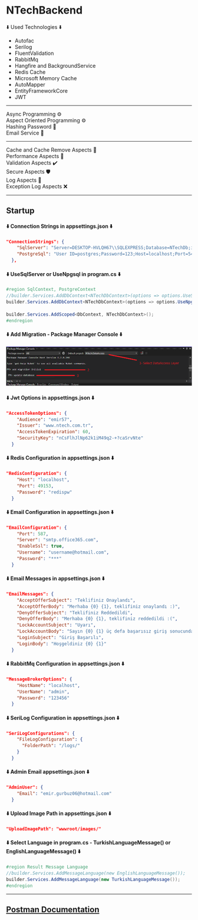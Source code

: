 # NTechBackend

⬇️ Used Technologies ⬇️
<ul>
  <li>Autofac</li>
  <li>Serilog</li>
  <li>FluentValidation</li>
  <li>RabbitMq</li>
  <li>Hangfire and BackgroundService</li>
  <li>Redis Cache</li>
  <li>Microsoft Memory Cache</li>
  <li>AutoMapper</li>
  <li>EntityFrameworkCore</li>
  <li>JWT</li>
</ul>
<hr>
Async Programming ⚙️<br>
Aspect Oriented Programming ⚙️ <br>
Hashing Password 🔑 <br>
Email Service 📧 <br>
<hr>
Cache and Cache Remove Aspects 🧰 <br>
Performance Aspects 🚀 <br>
Validation Aspects ✔️ <br>
Secure Aspects 🛡️ <br>
Log Aspects 📓 <br>
Exception Log Aspects ❌ <br>

<hr>
<h2>Startup</h3>
<h4>⬇️ Connection Strings in appsettings.json ⬇️</h4>

```json
"ConnectionStrings": {
    "SqlServer": "Server=DESKTOP-HVLQH67\\SQLEXPRESS;Database=NTechDb;integrated security=true",
    "PostgreSql": "User ID=postgres;Password=123;Host=localhost;Port=5432;Database=NTechDb;"
  },
```
<h4>⬇️ UseSqlServer or UseNpgsql in program.cs ⬇️</h4>

```c#
#region SqlContext, PostgreContext
//builder.Services.AddDbContext<NTechDbContext>(options => options.UseSqlServer(builder.Configuration.GetConnectionString("SqlServer")));
builder.Services.AddDbContext<NTechDbContext>(options => options.UseNpgsql(builder.Configuration.GetConnectionString("PostgreSql")));

builder.Services.AddScoped<DbContext, NTechDbContext>();
#endregion
```
<h4>⬇️ Add Migration - Package Manager Console ⬇️</h4>
<img src="screenshots/migration.png"/>

<h4>⬇️ Jwt Options in appsettings.json ⬇️</h4>

```json
"AccessTokenOptions": {
    "Audience": "emir57",
    "Issuer": "www.ntech.com.tr",
    "AccessTokenExpiration": 60,
    "SecurityKey": "nCsFlhJlNp62k1iM49q2-+?caSrvNte"
  }
```
<h4>⬇️ Redis Configuration in appsettings.json ⬇️</h4>

```json
"RedisConfiguration": {
    "Host": "localhost",
    "Port": 49153,
    "Password": "redispw"
  }
```
<h4>⬇️ Email Configuration in appsettings.json ⬇️</h4>

```json
"EmailConfiguration": {
    "Port": 587,
    "Server": "smtp.office365.com",
    "EnableSsl": true,
    "Username": "username@hotmail.com",
    "Password": "***"
  }
```
<h4>⬇️ Email Messages in appsettings.json ⬇️</h4>

```json
"EmailMessages": {
    "AcceptOfferSubject": "Teklifiniz Onaylandı",
    "AcceptOfferBody": "Merhaba {0} {1}, teklifiniz onaylandı :)",
    "DenyOfferSubject": "Teklifiniz Reddedildi",
    "DenyOfferBody": "Merhaba {0} {1}, teklifiniz reddedildi :(",
    "LockAccountSubject": "Uyarı",
    "LockAccountBody": "Sayın {0} {1} üç defa başarısız giriş sonucunda hesabınız kilitlenmiştir. 3 dakika sonra tekrar deneyiniz.",
    "LoginSubject": "Giriş Başarılı",
    "LoginBody": "Hoşgeldiniz {0} {1}"
  }
```
<h4>⬇️ RabbitMq Configuration in appsettings.json ⬇️</h4>

```json
"MessageBrokerOptions": {
    "HostName": "localhost",
    "UserName": "admin",
    "Password": "123456"
  }
```
<h4>⬇️ SeriLog Configuration in appsettings.json ⬇️</h4>

```json
"SeriLogConfigurations": {
    "FileLogConfiguration": {
      "FolderPath": "/logs/"
    }
  }
```
<h4>⬇️ Admin Email appsettings.json ⬇️</h4>

```json
"AdminUser": {
    "Email": "emir.gurbuz06@hotmail.com"
  }
```
<h4>⬇️ Upload Image Path in appsettings.json ⬇️</h4>

```json
"UploadImagePath": "wwwroot/images/"
```
<h4>⬇️ Select Language in program.cs - TurkishLanguageMessage() or EnglishLanguageMessage() ⬇️</h4>

```c#
#region Result Message Language
//builder.Services.AddMessageLanguage(new EnglishLanguageMessage());
builder.Services.AddMessageLanguage(new TurkishLanguageMessage());
#endregion
```


<hr>

<h2>
<a href="https://documenter.getpostman.com/view/17832908/VUjTkiTt#816019f3-f6ca-436f-9a17-faa58d9e2e06">Postman Documentation</a>
</h2>
